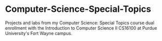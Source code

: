 # Computer-Science-Special-Topics
Projects and labs from my Computer Science: Special Topics course dual enrollment with the Introduction to Computer Science II CS16100 at Purdue University's Fort Wayne campus.

